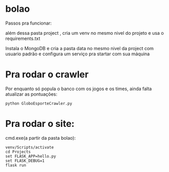 # bolao

Passos pra funcionar:

além dessa pasta project , cria um venv no mesmo nivel do projeto e usa o requirements.txt

Instala o MongoDB e cria a pasta data no mesmo nivel da project com usuario padrão e configura um serviço pra startar com sua máquina

# Pra rodar o crawler 
Por enquanto só popula o banco com os jogos e os times, ainda falta atualizar as pontuações:
```
python GloboEsporteCrawler.py
```

# Pra rodar o site:

cmd.exe(a partir da pasta bolao):

```
venv/Scripts/activate
cd Projects
set FLASK_APP=hello.py
set FLASK_DEBUG=1
flask run
```

